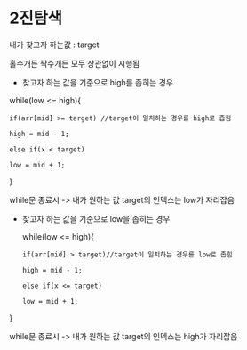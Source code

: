 # 2진탐색

내가 찾고자 하는값 : target

홀수개든 짝수개든 모두 상관없이 시행됨

- 찾고자 하는 값을 기준으로 high를 좁히는 경우
  
while(low <= high){
 
    if(arr[mid] >= target) //target이 일치하는 경우를 high로 좁힘 
  
    high = mid - 1;
    
    else if(x < target)
  
    low = mid + 1;
    
}

 while문 종료시 -> 내가 원하는 값 target의 인덱스는 low가 자리잡음

- 찾고자 하는 값을 기준으로 low을 좁히는 경우

  while(low <= high){
  
      if(arr[mid] > target)//target이 일치하는 경우를 low로 좁힘
  
      high = mid - 1;
  
      else if(x <= target)
  
      low = mid + 1;
  
}

while문 종료시 -> 내가 원하는 값 target의 인덱스는 high가 자리잡음

